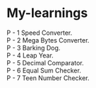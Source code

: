 # My-learnings
P - 1 Speed Converter. <br>
P - 2 Mega Bytes Converter. <br>
P - 3 Barking Dog. <br>
P - 4 Leap Year.<br>
P - 5 Decimal Comparator.<br>
P - 6 Equal Sum Checker.<br>
P - 7 Teen Number Checker.<br>
